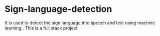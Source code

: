 # Sign-language-detection
It is used to detect the sign language into speech and text using machine learning . This is a full stack project 
